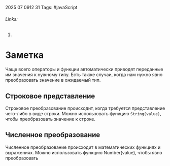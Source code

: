 2025 07 0912 31
Tags: #javaScript 
###### Links: 
1) 
# Заметка
Чаще всего операторы и функции автоматически приводят переданные им значения к нужному типу.
Есть также случаи, когда нам нужно явно преобразовать значение в ожидаемый тип.
## Строковое представление
Строковое преобразование происходит, когда требуется представление чего-либо в виде строки.
Можно использовать функцию `String(value)`, чтобы преобразовать значение к строке.
## Численное преобразование
Численное преобразование происходит в математических функциях и выражениях.
Можно использовать функцию Number(value), чтобы явно преобразовать 